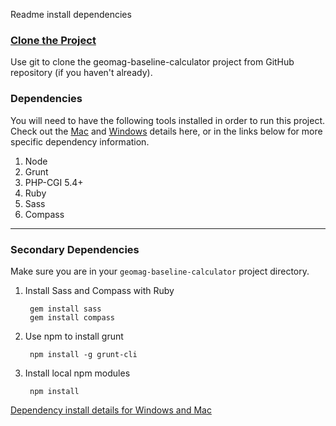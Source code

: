 Readme install dependencies

### [Clone the Project](readme_git_install.md) ###
Use git to clone the geomag-baseline-calculator project from GitHub repository
(if you haven't already).

### Dependencies ###
You will need to have the following tools installed in order to run this
project. Check out the [Mac](readme_dependency_install_specifics.md#mac) and
[Windows](readme_dependency_install_specifics.md#windows) details here, or in
the links below for more specific dependency information.

1. Node
  1. Grunt
  2. PHP-CGI 5.4+
2. Ruby
  1. Sass
  2. Compass

---
### Secondary Dependencies ###
Make sure you are in your `geomag-baseline-calculator` project directory.

1. Install Sass and Compass with Ruby

        gem install sass
        gem install compass

2. Use npm to install grunt

        npm install -g grunt-cli

3. Install local npm modules

        npm install

[Dependency install details for Windows and Mac](readme_dependency_install_specifics.md)

